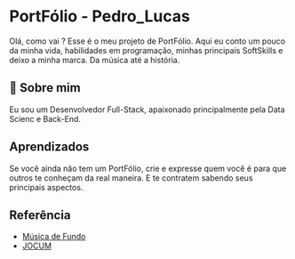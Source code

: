 
# PortFólio - Pedro_Lucas

Olá, como vai ? Esse é o meu projeto de PortFólio. Aqui eu conto um pouco da minha vida, habilidades em programação, minhas principais SoftSkills e deixo a minha marca. Da música até a história.




## 🚀 Sobre mim
Eu sou um Desenvolvedor Full-Stack, apaixonado principalmente pela Data Scienc e Back-End.



## Aprendizados

Se você ainda não tem um PortFólio, crie e expresse quem você é para que outros te conheçam da real maneira. E te contratem sabendo seus principais aspectos. 


## Referência

 - [Música de Fundo](https://youtu.be/hNICl8RuxLI?si=TSx9t3tpicOwVAtO)
 - [JOCUM](https://jocumpr.com.br/o-que-e-jocum/)


